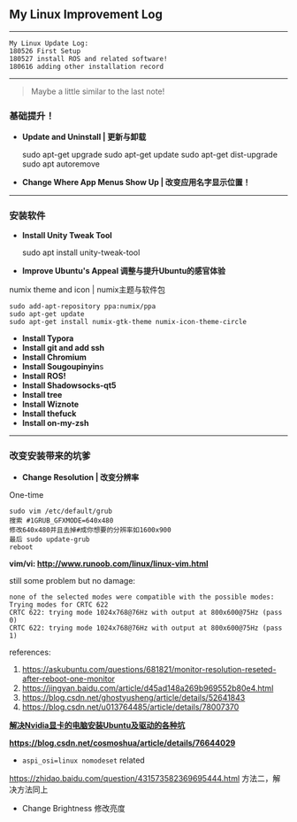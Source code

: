 ## My Linux Improvement Log

---

```
My Linux Update Log:
180526 First Setup
180527 install ROS and related software!
180616 adding other installation record
```

---

> Maybe a little similar to the last note!

### 基础提升！

- **Update and Uninstall | 更新与卸载**

    sudo apt-get upgrade
    sudo apt-get update
    sudo apt-get dist-upgrade
    sudo apt autoremove

- **Change Where App Menus Show Up | 改变应用名字显示位置！**

---

### 安装软件

- **Install Unity Tweak Tool**

    sudo apt install unity-tweak-tool

- **Improve Ubuntu's Appeal 调整与提升Ubuntu的感官体验**

numix theme and icon | numix主题与软件包

    sudo add-apt-repository ppa:numix/ppa
    sudo apt-get update
    sudo apt-get install numix-gtk-theme numix-icon-theme-circle

- **Install Typora**
- **Install git and add ssh**
- **Install Chromium**
- **Install Sougoupinyin**s
- **Install ROS!**
- **Install Shadowsocks-qt5**
- **Install tree**
- **Install Wiznote**
- **Install thefuck**
- **Install on-my-zsh**

---

### 改变安装带来的坑爹

- **Change Resolution | 改变分辨率**

One-time

```
sudo vim /etc/default/grub
搜索 #1GRUB_GFXMODE=640x480
修改640x480并且去掉#成你想要的分辨率如1600x900
最后 sudo update-grub
reboot
```

**vim/vi: http://www.runoob.com/linux/linux-vim.html**

still some problem but no damage:

```
none of the selected modes were compatible with the possible modes:
Trying modes for CRTC 622
CRTC 622: trying mode 1024x768@76Hz with output at 800x600@75Hz (pass 0)
CRTC 622: trying mode 1024x768@76Hz with output at 800x600@75Hz (pass 1)
```

references:

1. https://askubuntu.com/questions/681821/monitor-resolution-reseted-after-reboot-one-monitor
2. https://jingyan.baidu.com/article/d45ad148a269b969552b80e4.html
3. https://blog.csdn.net/ghostyusheng/article/details/52641843
4. https://blog.csdn.net/u013764485/article/details/78007370

[**解决Nvidia显卡的电脑安装Ubuntu及驱动的各种坑**](https://blog.csdn.net/ysy950803/article/details/78507892)

**https://blog.csdn.net/cosmoshua/article/details/76644029**

- `aspi_osi=linux nomodeset` related

https://zhidao.baidu.com/question/431573582369695444.html 方法二，解决方法同上

- Change Brightness 修改亮度

